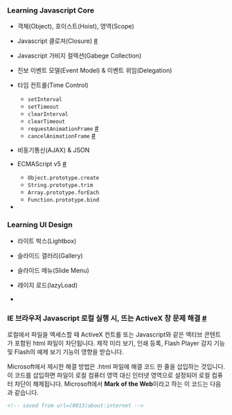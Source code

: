 ### Learning Javascript Core
- 객체(Object), 호이스트(Hoist), 영역(Scope)
- Javascript 클로져(Closure) [#](http://rhio.tistory.com/208)
- Javascript 가비지 컬렉션(Gabege Collection)
- 진보 이벤트 모델(Event Model) & 이벤트 위임(Delegation)
- 타임 컨트롤(Time Control)
	- `setInterval`
	- `setTimeout`
	- `clearInterval`
	- `clearTimeout`
	- `requestAnimationFrame` [#](http://www.paulirish.com/2011/requestanimationframe-for-smart-animating/)
	- `cancelAnimationFrame` [#](https://developer.mozilla.org/en-US/docs/Web/API/Window/cancelAnimationFrame)
- 비동기통신(AJAX) & JSON
- ECMAScript v5 [#](http://kangax.github.io/compat-table/es5/)
	- `Object.prototype.create`
	- `String.prototype.trim`
	- `Array.prototype.forEach`
	- `Function.prototype.bind`

-

### Learning UI Design
- 라이트 박스(Lightbox)
- 슬라이드 갤러리(Gallery)
- 슬라이드 메뉴(Slide Menu)
- 레이지 로드(lazyLoad)

-

### IE 브라우저 Javascript 로컬 실행 시, 뜨는 ActiveX 창 문제 해결 [#](http://www.adobe.com/kr/support/flash/ts/documents/xpsp2.htm#active)

로컬에서 파일을 액세스할 때 ActiveX 컨트롤 또는 Javascript와 같은 액티브 콘텐트가 포함된 html 파일이 차단됩니다. 제작 미리 보기, 인쇄 등록, Flash Player 감지 기능 및 Flash의 예제 보기 기능이 영향을 받습니다.

Microsoft에서 제시한 해결 방법은 .html 파일에 해결 코드 한 줄을 삽입하는 것입니다. 이 코드를 삽입하면 파일이 로컬 컴퓨터 영역 대신 인터넷 영역으로 설정되어 로컬 컴퓨터 차단이 해제됩니다. Microsoft에서 **Mark of the Web**이라고 하는 이 코드는 다음과 같습니다.

```html
<!-- saved from url=(0013)about:internet -->
```